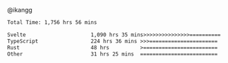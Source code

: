 @ikangg
<!--START_SECTION:waka-->

```txt
Total Time: 1,756 hrs 56 mins

Svelte                     1,090 hrs 35 mins>>>>>>>>>>>>>>>==========   60.98 %
TypeScript                 224 hrs 36 mins >>>======================   12.56 %
Rust                       48 hrs          >========================   02.68 %
Other                      31 hrs 25 mins  =========================   01.76 %
```

<!--END_SECTION:waka-->
